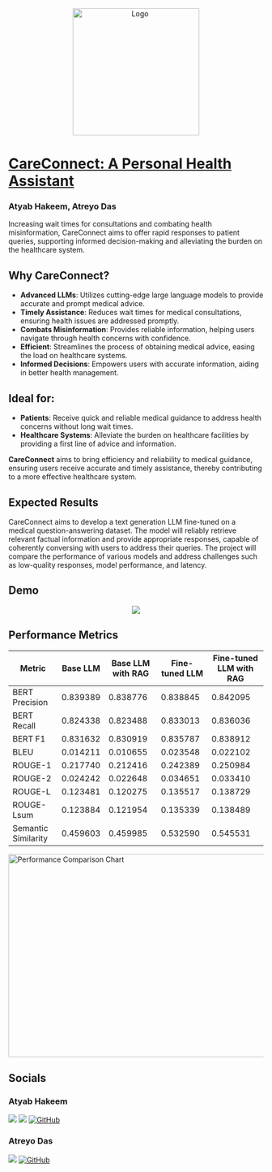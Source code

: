 <!-- PROJECT LOGO -->
<div align="center">
  <a href="https://github.com/hakeematyab/CareConnect/">
    <img src="https://github.com/user-attachments/assets/ae4a4e52-043f-4a59-80d4-4d0952c634c7" alt="Logo" width="250" height="250">
  </a>
</div>

# [CareConnect: A Personal Health Assistant](https://github.com/hakeematyab/CareConnect)
### Atyab Hakeem, Atreyo Das

Increasing wait times for consultations and combating health misinformation, CareConnect aims to offer rapid responses to patient queries, supporting informed decision-making and alleviating the burden on the healthcare system.

## Why CareConnect?

- **Advanced LLMs**: Utilizes cutting-edge large language models to provide accurate and prompt medical advice.
- **Timely Assistance**: Reduces wait times for medical consultations, ensuring health issues are addressed promptly.
- **Combats Misinformation**: Provides reliable information, helping users navigate through health concerns with confidence.
- **Efficient**: Streamlines the process of obtaining medical advice, easing the load on healthcare systems.
- **Informed Decisions**: Empowers users with accurate information, aiding in better health management.

## Ideal for:

- **Patients**: Receive quick and reliable medical guidance to address health concerns without long wait times.
- **Healthcare Systems**: Alleviate the burden on healthcare facilities by providing a first line of advice and information.

**CareConnect** aims to bring efficiency and reliability to medical guidance, ensuring users receive accurate and timely assistance, thereby contributing to a more effective healthcare system.

## Expected Results

CareConnect aims to develop a text generation LLM fine-tuned on a medical question-answering dataset. The model will reliably retrieve relevant factual information and provide appropriate responses, capable of coherently conversing with users to address their queries. The project will compare the performance of various models and address challenges such as low-quality responses, model performance, and latency.


## Demo
<div align="center">
  <a href="https://github.com/hakeematyab/CareConnect/">
    <img src="https://github.com/user-attachments/assets/ac813ed0-de6e-42bb-9def-7649ca04c5ea">
  </a>
</div>

## Performance Metrics

| Metric                | Base LLM |Base LLM with RAG| Fine-tuned LLM | Fine-tuned LLM with RAG  |
|-----------------------|----------|-----------------|----------------|----------------------|
| BERT Precision        | 0.839389 | 0.838776        | 0.838845       | 0.842095             |
| BERT Recall           | 0.824338 | 0.823488        | 0.833013       | 0.836036             |
| BERT F1               | 0.831632 | 0.830919        | 0.835787       | 0.838912             |
| BLEU                  | 0.014211 | 0.010655        | 0.023548       | 0.022102             |
| ROUGE-1               | 0.217740 | 0.212416        | 0.242389       | 0.250984             |
| ROUGE-2               | 0.024242 | 0.022648        | 0.034651       | 0.033410             |
| ROUGE-L               | 0.123481 | 0.120275        | 0.135517       | 0.138729             |
| ROUGE-Lsum            | 0.123884 | 0.121954        | 0.135339       | 0.138489             |
| Semantic Similarity   | 0.459603 | 0.459985        | 0.532590       | 0.545531             |

<div align="left">
  <img src="https://github.com/user-attachments/assets/276f0339-8cfb-4bf0-9f5b-4d06c118f7ff" alt="Performance Comparison Chart" width="600" height="400">
</div>

<!-- SOCIALS -->
## Socials

### Atyab Hakeem
<a href="https://www.linkedin.com/in/hakeem-atyab/"><img src="https://img.shields.io/badge/LinkedIn-0077B5?style=for-the-badge&logo=linkedin&logoColor=white"/></a>
<a href="mailto:hakeem.at@northeastern.edu"><img src="https://img.shields.io/badge/Gmail-D14836?style=for-the-badge&logo=gmail&logoColor=white"/></a>
<a href="https://github.com/hakeematyab" title="Hakeem Atyab on GitHub">
    <img src="https://img.shields.io/badge/GitHub-100000?style=for-the-badge&logo=github&logoColor=white" alt="GitHub"/>
</a>

### Atreyo Das
<a href="mailto:das.at@northeastern.edu"><img src="https://img.shields.io/badge/Gmail-D14836?style=for-the-badge&logo=gmail&logoColor=white"/></a>
<a href="https://github.com/atreyodas" title="Atreyo Das on GitHub">
    <img src="https://img.shields.io/badge/GitHub-100000?style=for-the-badge&logo=github&logoColor=white" alt="GitHub"/>
</a>
